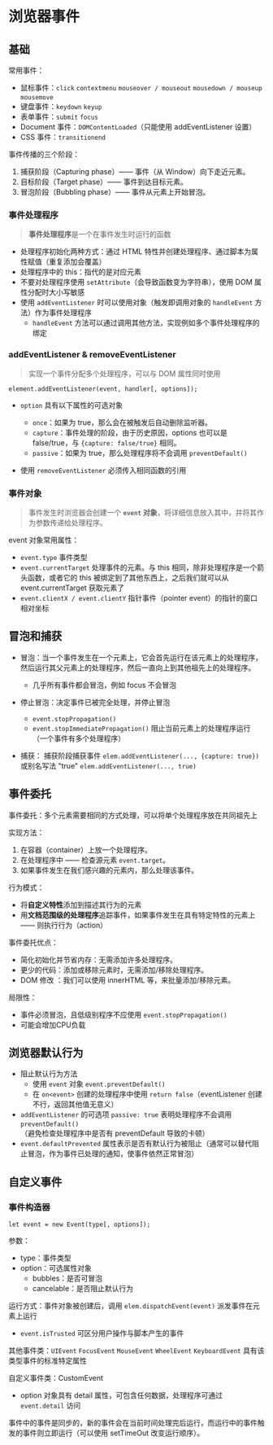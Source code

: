 # 浏览器事件

## 基础

常用事件：

- 鼠标事件：`click` `contextmenu` `mouseover / mouseout` `mousedown / mouseup` `mousemove`
- 键盘事件：`keydown` `keyup`
- 表单事件：`submit` `focus`
- Document 事件：`DOMContentLoaded`（只能使用 addEventListener 设置）
- CSS 事件：`transitionend`

事件传播的三个阶段：

1. 捕获阶段（Capturing phase）—— 事件（从 Window）向下走近元素。
2. 目标阶段（Target phase）—— 事件到达目标元素。
3. 冒泡阶段（Bubbling phase）—— 事件从元素上开始冒泡。

### 事件处理程序

> **事件处理程序**是一个在事件发生时运行的函数

- 处理程序初始化两种方式：通过 HTML 特性并创建处理程序、通过脚本为属性赋值（重复添加会覆盖）
- 处理程序中的 this：指代的是对应元素
- 不要对处理程序使用 `setAttribute`（会导致函数变为字符串），使用 DOM 属性分配时大小写敏感
- 使用 `addEventListener` 时可以使用对象（触发即调用对象的 `handleEvent` 方法）作为事件处理程序
  - `handleEvent` 方法可以通过调用其他方法，实现例如多个事件处理程序的绑定

### addEventListener & removeEventListener

> 实现一个事件分配多个处理程序，可以与 DOM 属性同时使用

`element.addEventListener(event, handler[, options]);`

- `option` 具有以下属性的可选对象
  - `once`：如果为 true，那么会在被触发后自动删除监听器。
  - `capture`：事件处理的阶段，由于历史原因，options 也可以是 false/true，与 `{capture: false/true}` 相同。
  - `passive`：如果为 true，那么处理程序将不会调用 `preventDefault()`

- 使用 `removeEventListener` 必须传入相同函数的引用

### 事件对象

> 事件发生时浏览器会创建一个 **`event` 对象**，将详细信息放入其中，并将其作为参数传递给处理程序。

event 对象常用属性：

- `event.type` 事件类型
- `event.currentTarget` 处理事件的元素。与 this 相同，除非处理程序是一个箭头函数，或者它的 this 被绑定到了其他东西上，之后我们就可以从 event.currentTarget 获取元素了
- `event.clientX / event.clientY` 指针事件（pointer event）的指针的窗口相对坐标

## 冒泡和捕获

- 冒泡：当一个事件发生在一个元素上，它会首先运行在该元素上的处理程序，然后运行其父元素上的处理程序，然后一直向上到其他祖先上的处理程序。
  - 几乎所有事件都会冒泡，例如 focus 不会冒泡
- 停止冒泡：决定事件已被完全处理，并停止冒泡
  - `event.stopPropagation()`
  - `event.stopImmediatePropagation()` 阻止当前元素上的处理程序运行（一个事件有多个处理程序）

- 捕获：
  捕获阶段捕获事件 `elem.addEventListener(..., {capture: true})` 或别名写法 "true" `elem.addEventListener(..., true)`

## 事件委托

事件委托：多个元素需要相同的方式处理，可以将单个处理程序放在共同祖先上

实现方法：

1. 在容器（container）上放一个处理程序。
2. 在处理程序中 —— 检查源元素 `event.target`。
3. 如果事件发生在我们感兴趣的元素内，那么处理该事件。

行为模式：

- 将**自定义特性**添加到描述其行为的元素
- 用**文档范围级的处理程序**追踪事件，如果事件发生在具有特定特性的元素上 —— 则执行行为（action）

事件委托优点：

- 简化初始化并节省内存：无需添加许多处理程序。
- 更少的代码：添加或移除元素时，无需添加/移除处理程序。
- DOM 修改 ：我们可以使用 innerHTML 等，来批量添加/移除元素。

局限性：

- 事件必须冒泡，且低级别程序不应使用 `event.stopPropagation()`
- 可能会增加CPU负载

## 浏览器默认行为

- 阻止默认行为方法
  - 使用 `event` 对象 `event.preventDefault()`
  - 在 `on<event>` 创建的处理程序中使用 `return false`（eventListener 创建不行，返回其他值无意义）
- `addEventListener` 的可选项 `passive: true` 表明处理程序不会调用 `preventDefault()`（避免检查处理程序中是否有 preventDefault 导致的卡顿）
- `event.defaultPrevented` 属性表示是否有默认行为被阻止（通常可以替代阻止冒泡，作为事件已处理的通知，使事件依然正常冒泡）

## 自定义事件

### 事件构造器

`let event = new Event(type[, options]);`

参数：

- type：事件类型
- option：可选属性对象
  - bubbles：是否可冒泡
  - cancelable：是否阻止默认行为

运行方式：事件对象被创建后，调用 `elem.dispatchEvent(event)` 派发事件在元素上运行

- `event.isTrusted` 可区分用户操作与脚本产生的事件

其他事件类：`UIEvent` `FocusEvent` `MouseEvent` `WheelEvent` `KeyboardEvent` 具有该类型事件的标准特定属性

自定义事件类：CustomEvent

- option 对象具有 detail 属性，可包含任何数据，处理程序可通过 `event.detail` 访问

事件中的事件是同步的，新的事件会在当前时间处理完后运行，而运行中的事件触发的事件则立即运行（可以使用 setTimeOut 改变运行顺序）。



